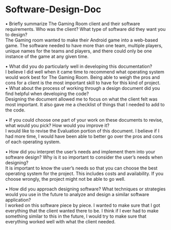 # Software-Design-Doc
•	Briefly summarize The Gaming Room client and their software requirements. Who was the client? What type of software did they want you to design?  
The Gaming room wanted to make their Android game into a web-based game. The software needed to have more than one team, multiple players, unique names for the teams and players, and there could only be one instance of the game at any given time.   
    
•	What did you do particularly well in developing this documentation?  
I believe I did well when it came time to recommend what operating system would work best for The Gaming Room. Being able to weigh the pros and cons for a client is the most important skill to have for this kind of project.       
•	What about the process of working through a design document did you find helpful when developing the code?   
Designing the document allowed me to focus on what the client felt was most important. It also gave me a checklist of things that I needed to add to the code.   
     
•	If you could choose one part of your work on these documents to revise, what would you pick? How would you improve it?   
I would like to revise the Evaluation portion of this document. I believe if I had more time, I would have been able to better go over the pros and cons of each operating system.   
    
•	How did you interpret the user’s needs and implement them into your software design? Why is it so important to consider the user’s needs when designing?   
It is important to know the user’s needs so that you can choose the best operating system for the project. This includes costs and availability. If you choose wrongly, the project might not be able to go well. 
     
•	How did you approach designing software? What techniques or strategies would you use in the future to analyze and design a similar software application?   
I worked on this software piece by piece. I wanted to make sure that I got everything that the client wanted there to be. I think if I ever had to make something similar to this in the future, I would try to make sure that everything worked well with what the client needed.    
